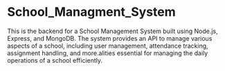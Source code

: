 # School_Managment_System
This is the backend for a School Management System built using Node.js, Express, and MongoDB. The system provides an API to manage various aspects of a school, including user management, attendance tracking, assignment handling, and more.alities essential for managing the daily operations of a school efficiently.
